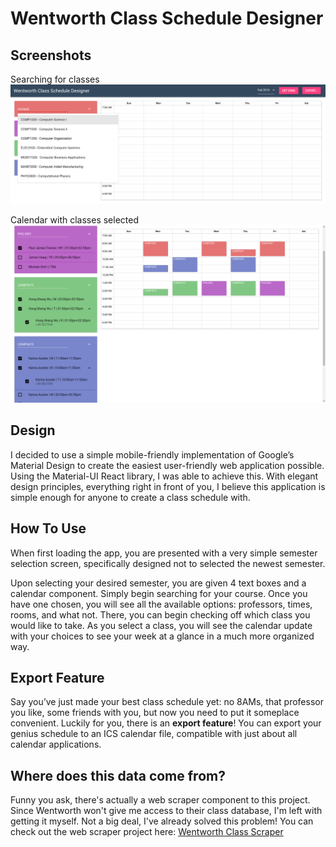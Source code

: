# Wentworth Class Schedule Designer
## Screenshots
Searching for classes
![search](./screenshots/search.png)

Calendar with classes selected
![calendar](./screenshots/calendar2.png)

## Design

I decided to use a simple mobile-friendly implementation of Google’s Material Design to create the easiest user-friendly web application possible. Using the Material-UI React library, I was able to achieve this. With elegant design principles, everything right in front of you, I believe this application is simple enough for anyone to create a class schedule with.

## How To Use

When first loading the app, you are presented with a very simple semester selection screen, specifically designed not to selected the newest semester.

Upon selecting your desired semester, you are given 4 text boxes and a calendar component. Simply begin searching for your course. Once you have one chosen, you will see all the available options: professors, times, rooms, and what not. There, you can begin checking off which class you would like to take. As you select a class, you will see the calendar update with your choices to see your week at a glance in a much more organized way.

## Export Feature
Say you’ve just made your best class schedule yet: no 8AMs, that professor you like, some friends with you, but now you need to put it someplace convenient. Luckily for you, there is an **export feature**! You can export your genius schedule to an ICS calendar file, compatible with just about all calendar applications.

## Where does this data come from?
Funny you ask, there's actually a web scraper component to this project.
Since Wentworth won't give me access to their class database, I'm left with getting it myself.
Not a big deal, I've already solved this problem!
You can check out the web scraper project here: [Wentworth Class Scraper](example.com)
